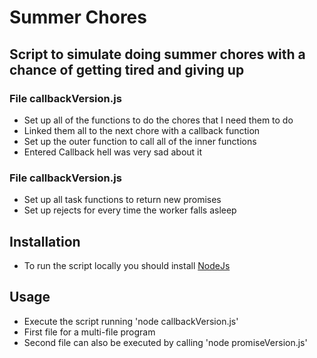# Summer Chores

## Script to simulate doing summer chores with a chance of getting tired and giving up

### File callbackVersion.js

- Set up all of the functions to do the chores that I need them to do
- Linked them all to the next chore with a callback function
- Set up the outer function to call all of the inner functions
- Entered Callback hell was very sad about it

### File callbackVersion.js

- Set up all task functions to return new promises
- Set up rejects for every time the worker falls asleep

## Installation

- To run the script locally you should install [NodeJs](https://nodejs.org/en)

## Usage

- Execute the script running 'node callbackVersion.js'
- First file for a multi-file program
- Second file can also be executed by calling 'node promiseVersion.js'
